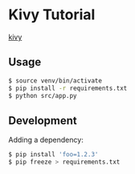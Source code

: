 # Kivy Tutorial

[kivy](https://github.com/kivy/kivy)

## Usage

```bash
$ source venv/bin/activate
$ pip install -r requirements.txt
$ python src/app.py
```

## Development

Adding a dependency:

```bash
$ pip install 'foo=1.2.3'
$ pip freeze > requirements.txt
```

